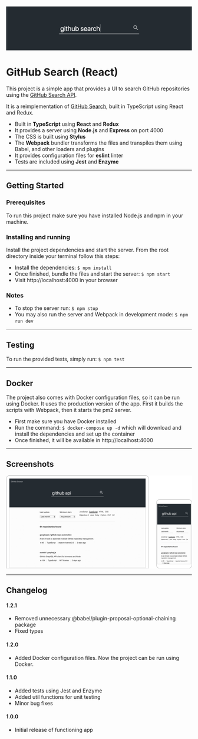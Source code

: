 ![Banner Image](docs/banner.png)

# GitHub Search (React)

This project is a simple app that provides a UI to search GitHub repositories using the [GitHub Search API](https://developer.github.com/v3/search/).

It is a reimplementation of [GitHub Search](https://github.com/garciaalvaro/github-search), built in TypeScript using React and Redux.

- Built in **TypeScript** using **React** and **Redux**
- It provides a server using **Node.js** and **Express** on port 4000
- The CSS is built using **Stylus**
- The **Webpack** bundler transforms the files and transpiles them using Babel, and other loaders and plugins
- It provides configuration files for **eslint** linter
- Tests are included using **Jest** and **Enzyme**

---

## Getting Started

### Prerequisites

To run this project make sure you have installed Node.js and npm in your machine.

### Installing and running

Install the project dependencies and start the server. From the root directory inside your terminal follow this steps:

- Install the dependencies: `$ npm install`
- Once finished, bundle the files and start the server: `$ npm start`
- Visit http://localhost:4000 in your browser

### Notes

- To stop the server run: `$ npm stop`
- You may also run the server and Webpack in development mode: `$ npm run dev`

---

## Testing

To run the provided tests, simply run: `$ npm test`

---

## Docker

The project also comes with Docker configuration files, so it can be run using Docker. It uses the production version of the app. First it builds the scripts with Webpack, then it starts the pm2 server.
 - First make sure you have Docker installed
 - Run the command: `$ docker-compose up -d` which will download and install the dependencies and set up the container
 - Once finished, it will be available in http://localhost:4000

---

## Screenshots

![Screenshot Image](docs/screenshot.png)

---

## Changelog

#### 1.2.1

- Removed unnecessary @babel/plugin-proposal-optional-chaining package
- Fixed types

#### 1.2.0

- Added Docker configuration files. Now the project can be run using Docker.

#### 1.1.0

- Added tests using Jest and Enzyme
- Added util functions for unit testing
- Minor bug fixes

#### 1.0.0

- Initial release of functioning app
